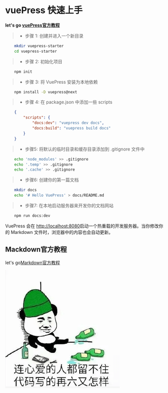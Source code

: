 # vuePress 快速上手
**let's go [vuePress官方教程](https://v2.vuepress.vuejs.org/)**
> - 步骤 1: 创建并进入一个新目录

```sh
    mkdir vuepress-starter
    cd vuepress-starter
```

> - 步骤 2: 初始化项目

```sh
    npm init
```

> - 步骤 3: 将 VuePress 安装为本地依赖

```sh
    npm install -D vuepress@next
```

> - 步骤 4: 在 package.json 中添加一些 scripts

```json
    {
        "scripts": {
            "docs:dev": "vuepress dev docs",
            "docs:build": "vuepress build docs"
        }
    }
```
> -  步骤5: 将默认的临时目录和缓存目录添加到 .gitignore 文件中
```sh
    echo 'node_modules' >> .gitignore
    echo '.temp' >> .gitignore
    echo '.cache' >> .gitignore
```
>  - 步骤6: 创建你的第一篇文档
```sh
    mkdir docs
    echo '# Hello VuePress' > docs/README.md
```
> - 步骤7: 在本地启动服务器来开发你的文档网站
```sh
    npm run docs:dev
```
VuePress 会在  [http://localhost:8080](http://localhost:8080)启动一个热重载的开发服务器。当你修改你的 Markdown 文件时，浏览器中的内容也会自动更新。

## Mackdown官方教程

let's go[Markdown官方教程](https://markdown.com.cn)

![这是图片](/images/title.png)